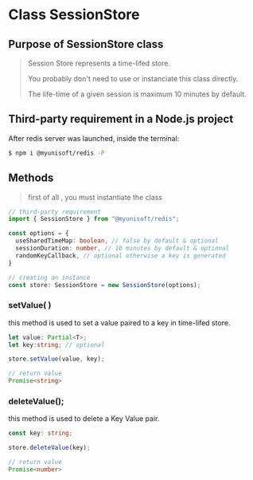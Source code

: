 # Class SessionStore

## Purpose of SessionStore class

> Session Store represents a time-lifed store.   
> 
> You probably don't need to use or instanciate this class directly.
>
> The life-time of a given session is maximum 10 minutes by default.

## Third-party requirement in a Node.js project

After redis server was launched, inside the terminal:
```bash
$ npm i @myunisoft/redis -P
```

## Methods

> first of all , you must instantiate the class

```ts
// third-party requirement
import { SessionStore } from "@myunisoft/redis";

const options = {
  useSharedTimeMap: boolean, // false by default & optional
  sessionDuration: number, // 10 minutes by default & optional
  randomKeyCallback, // optional otherwise a key is generated
}

// creating an instance
const store: SessionStore = new SessionStore(options);
```

### setValue( )

this method is used to set a value paired to a key in time-lifed store.

```ts
let value: Partial<T>;
let key:string; // optional

store.setValue(value, key);

// return value
Promise<string>
```

### deleteValue();
this method is used to delete a Key Value pair.

```ts
const key: string; 

store.deleteValue(key);

// return value
Promise<number>
```
